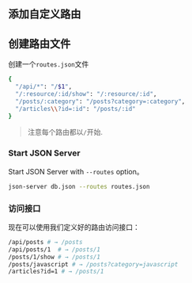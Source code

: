 ## 添加自定义路由


## 创建路由文件
创建一个`routes.json`文件
```bash
{
  "/api/*": "/$1",
  "/:resource/:id/show": "/:resource/:id",
  "/posts/:category": "/posts?category=:category",
  "/articles\\?id=:id": "/posts/:id"
}
```
> 注意每个路由都以`/`开始.


### Start JSON Server
Start JSON Server with `--routes` option。

  ```bash
  json-server db.json --routes routes.json
  ```

### 访问接口
现在可以使用我们定义好的路由访问接口：

  ```bash
  /api/posts # → /posts
  /api/posts/1  # → /posts/1
  /posts/1/show # → /posts/1
  /posts/javascript # → /posts?category=javascript
  /articles?id=1 # → /posts/1
  ```